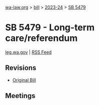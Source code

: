 [wa-law.org](/) > [bill](/bill/) > [2023-24](/bill/2023-24/) > [SB 5479](/bill/2023-24/sb/5479/)

# SB 5479 - Long-term care/referendum
[leg.wa.gov](https://app.leg.wa.gov/billsummary?BillNumber=5479&Year=2023&Initiative=false) | [RSS Feed](./rss.xml)

## Revisions
* [Original Bill](1/)

## Meetings